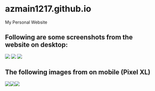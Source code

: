 # azmain1217.github.io
My Personal Website
## Following are some screenshots from the website on desktop:
![](/images/page1.PNG)
![](/images/page2.PNG)
![](/images/page3.PNG)

## The following images from on mobile (Pixel XL)
![](/images/mpage1.PNG)![](/images/mpage2.PNG)![](/images/mpage3.PNG)

